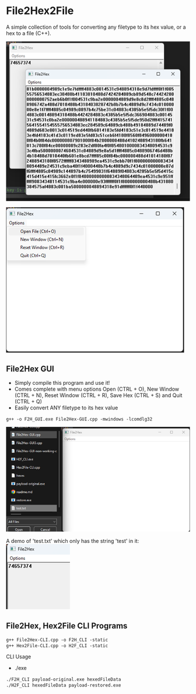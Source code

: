 # File2Hex2File
A simple collection of tools for converting any filetype to its hex value, or a hex to a file (C++).

![Screenshot of File2Hex GUI](dev/Screenshot%202024-02-25%20095202.png)

![Screenshot of File2Hex GUI - Basic Menu Options](dev/Screenshot%202024-02-25%20095111.png)



## File2Hex GUI
- Simply compile this program and use it!
- Comes complete with menu options Open (CTRL + O), New Window (CTRL + N), Reset Window (CTRL + R), Save Hex (CTRL + S) and Quit (CTRL + Q)
- Easily convert ANY filetype to its hex value
```
g++ -o F2H_GUI.exe File2Hex-GUI.cpp -mwindows -lcomdlg32
```
![Screenshot of File2Hex GUI - Using default file explorer selection window](dev/Screenshot%202024-02-25%20095138.png)

A demo of 'test.txt' which only has the string 'test' in it:
![Screenshot of File2Hex GUI - test.txt demo file](dev/Screenshot%202024-02-25%20095144.png)

## File2Hex, Hex2File CLI Programs
```
g++ File2Hex-CLI.cpp -o F2H_CLI -static
g++ Hex2File-CLI.cpp -o H2F_CLI -static
```

CLI Usage
- ./exe <originalFile> <outputFile>
```
./F2H_CLI payload-original.exe hexedFileData
./H2F_CLI hexedFileData payload-restored.exe
```

